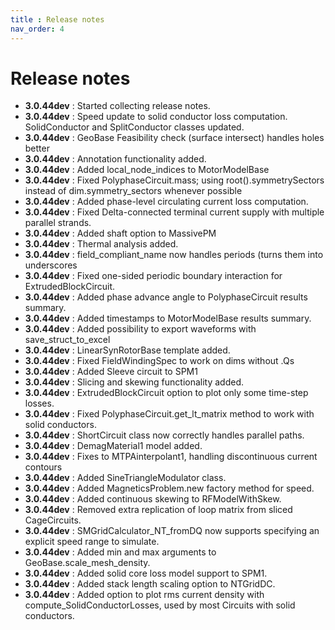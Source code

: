 ```yaml
---
title : Release notes
nav_order: 4
---
```

# Release notes
* **3.0.44dev** :  Started collecting release notes.
* **3.0.44dev** :  Speed update to solid conductor loss computation. SolidConductor and SplitConductor classes updated.
* **3.0.44dev** :  GeoBase Feasibility check (surface intersect) handles holes better
* **3.0.44dev** :  Annotation functionality added.
* **3.0.44dev** :  Added local_node_indices to MotorModelBase
* **3.0.44dev** :  Fixed PolyphaseCircuit.mass; using root().symmetrySectors instead of dim.symmetry_sectors whenever possible
* **3.0.44dev** :  Added phase-level circulating current loss computation.
* **3.0.44dev** :  Fixed Delta-connected terminal current supply with multiple parallel strands.
* **3.0.44dev** :  Added shaft option to MassivePM
* **3.0.44dev** :  Thermal analysis added.
* **3.0.44dev** :  field_compliant_name now handles periods (turns them into underscores
* **3.0.44dev** :  Fixed one-sided periodic boundary interaction for ExtrudedBlockCircuit.
* **3.0.44dev** :  Added phase advance angle to PolyphaseCircuit results summary.
* **3.0.44dev** :  Added timestamps to MotorModelBase results summary.
* **3.0.44dev** :  Added possibility to export waveforms with save_struct_to_excel
* **3.0.44dev** :  LinearSynRotorBase template added.
* **3.0.44dev** :  Fixed FieldWindingSpec to work on dims without .Qs
* **3.0.44dev** :  Added Sleeve circuit to SPM1
* **3.0.44dev** :  Slicing and skewing functionality added.
* **3.0.44dev** :  ExtrudedBlockCircuit option to plot only some time-step losses.
* **3.0.44dev** :  Fixed PolyphaseCircuit.get_lt_matrix method to work with solid conductors.
* **3.0.44dev** :  ShortCircuit class now correctly handles parallel paths.
* **3.0.44dev** :  DemagMaterial1 model added.
* **3.0.44dev** :  Fixes to MTPAinterpolant1, handling discontinuous current contours
* **3.0.44dev** :  Added SineTriangleModulator class.
* **3.0.44dev** :  Added MagneticsProblem.new factory method for speed.
* **3.0.44dev** :  Added continuous skewing to RFModelWithSkew.
* **3.0.44dev** :  Removed extra replication of loop matrix from sliced CageCircuits.
* **3.0.44dev** :  SMGridCalculator_NT_fromDQ now supports specifying an explicit speed range to simulate.
* **3.0.44dev** :  Added min and max arguments to GeoBase.scale_mesh_density.
* **3.0.44dev** :  Added solid core loss model support to SPM1.
* **3.0.44dev** :  Added stack length scaling option to NTGridDC.
* **3.0.44dev** :  Added option to plot rms current density with compute_SolidConductorLosses, used by most Circuits with solid conductors.
